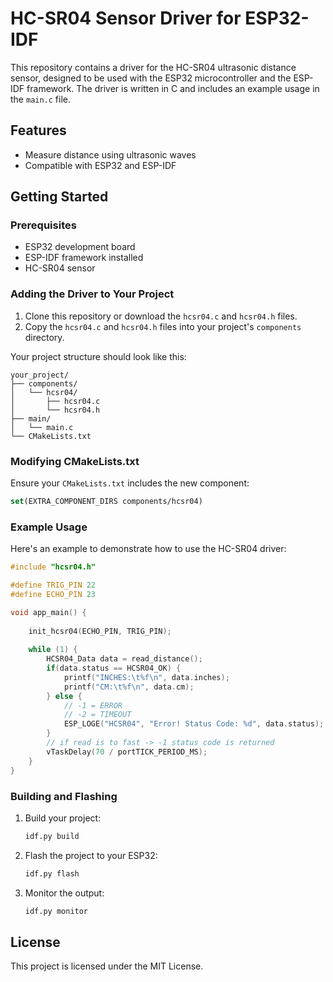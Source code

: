 
# HC-SR04 Sensor Driver for ESP32-IDF

This repository contains a driver for the HC-SR04 ultrasonic distance sensor, designed to be used with the ESP32 microcontroller and the ESP-IDF framework. The driver is written in C and includes an example usage in the `main.c` file.

## Features

- Measure distance using ultrasonic waves
- Compatible with ESP32 and ESP-IDF

## Getting Started

### Prerequisites

- ESP32 development board
- ESP-IDF framework installed
- HC-SR04 sensor

### Adding the Driver to Your Project

1. Clone this repository or download the `hcsr04.c` and `hcsr04.h` files.
2. Copy the `hcsr04.c` and `hcsr04.h` files into your project's `components` directory.

Your project structure should look like this:
```
your_project/
├── components/
│   └── hcsr04/
│       ├── hcsr04.c
│       └── hcsr04.h
├── main/
│   └── main.c
└── CMakeLists.txt
```

### Modifying CMakeLists.txt

Ensure your `CMakeLists.txt` includes the new component:
```cmake
set(EXTRA_COMPONENT_DIRS components/hcsr04)
```

### Example Usage

Here's an example to demonstrate how to use the HC-SR04 driver:

```c
#include "hcsr04.h"

#define TRIG_PIN 22
#define ECHO_PIN 23

void app_main() {
    
    init_hcsr04(ECHO_PIN, TRIG_PIN);
    
    while (1) {
        HCSR04_Data data = read_distance();
        if(data.status == HCSR04_OK) {
            printf("INCHES:\t%f\n", data.inches);
            printf("CM:\t%f\n", data.cm);
        } else {
            // -1 = ERROR
            // -2 = TIMEOUT
            ESP_LOGE("HCSR04", "Error! Status Code: %d", data.status);
        }
        // if read is to fast -> -1 status code is returned
        vTaskDelay(70 / portTICK_PERIOD_MS);
    }
}
```

### Building and Flashing

1. Build your project:
    ```sh
    idf.py build
    ```

2. Flash the project to your ESP32:
    ```sh
    idf.py flash
    ```

3. Monitor the output:
    ```sh
    idf.py monitor
    ```

## License

This project is licensed under the MIT License.
